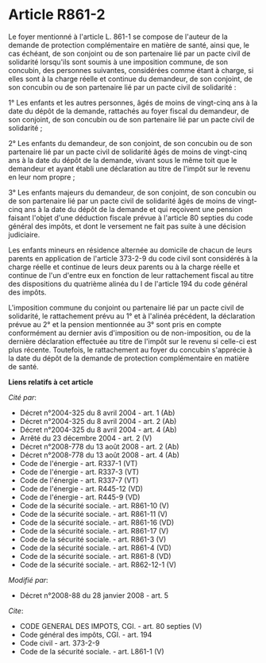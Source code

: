 # Article R861-2

Le foyer mentionné à l'article L. 861-1 se compose de l'auteur de la demande de protection complémentaire en matière de
santé, ainsi que, le cas échéant, de son conjoint ou de son partenaire lié par un pacte civil de solidarité lorsqu'ils sont
soumis à une imposition commune, de son concubin, des personnes suivantes, considérées comme étant à charge, si elles sont à
la charge réelle et continue du demandeur, de son conjoint, de son concubin ou de son partenaire lié par un pacte civil de
solidarité : 

1° Les enfants et les autres personnes, âgés de moins de vingt-cinq ans à la date du dépôt de la demande, rattachés au foyer
fiscal du demandeur, de son conjoint, de son concubin ou de son partenaire lié par un pacte civil de solidarité ; 

2° Les enfants du demandeur, de son conjoint, de son concubin ou de son partenaire lié par un pacte civil de solidarité âgés
de moins de vingt-cinq ans à la date du dépôt de la demande, vivant sous le même toit que le demandeur et ayant établi une
déclaration au titre de l'impôt sur le revenu en leur nom propre ; 

3° Les enfants majeurs du demandeur, de son conjoint, de son concubin ou de son partenaire lié par un pacte civil de
solidarité âgés de moins de vingt-cinq ans à la date du dépôt de la demande et qui reçoivent une pension faisant l'objet
d'une déduction fiscale prévue à l'article 80 septies du code général des impôts, et dont le versement ne fait pas suite à
une décision judiciaire. 

Les enfants mineurs en résidence alternée au domicile de chacun de leurs parents en application de l'article 373-2-9 du code
civil sont considérés à la charge réelle et continue de leurs deux parents ou à la charge réelle et continue de l'un d'entre
eux en fonction de leur rattachement fiscal au titre des dispositions du quatrième alinéa du I de l'article 194 du code
général des impôts. 

L'imposition commune du conjoint ou partenaire lié par un pacte civil de solidarité, le rattachement prévu au 1° et à
l'alinéa précédent, la déclaration prévue au 2° et la pension mentionnée au 3° sont pris en compte conformément au dernier
avis d'imposition ou de non-imposition, ou de la dernière déclaration effectuée au titre de l'impôt sur le revenu si celle-ci
est plus récente. Toutefois, le rattachement au foyer du concubin s'apprécie à la date du dépôt de la demande de protection
complémentaire en matière de santé.

**Liens relatifs à cet article**

_Cité par_:

  - Décret n°2004-325 du 8 avril 2004 - art. 1 (Ab)
  - Décret n°2004-325 du 8 avril 2004 - art. 2 (Ab)
  - Décret n°2004-325 du 8 avril 2004 - art. 4 (Ab)
  - Arrêté du 23 décembre 2004 - art. 2 (V)
  - Décret n°2008-778 du 13 août 2008 - art. 2 (Ab)
  - Décret n°2008-778 du 13 août 2008 - art. 4 (Ab)
  - Code de l'énergie - art. R337-1 (VT)
  - Code de l'énergie - art. R337-3 (VT)
  - Code de l'énergie - art. R337-7 (VT)
  - Code de l'énergie - art. R445-12 (VD)
  - Code de l'énergie - art. R445-9 (VD)
  - Code de la sécurité sociale. - art. R861-10 (V)
  - Code de la sécurité sociale. - art. R861-11 (V)
  - Code de la sécurité sociale. - art. R861-16 (VD)
  - Code de la sécurité sociale. - art. R861-17 (V)
  - Code de la sécurité sociale. - art. R861-3 (V)
  - Code de la sécurité sociale. - art. R861-4 (VD)
  - Code de la sécurité sociale. - art. R861-8 (VD)
  - Code de la sécurité sociale. - art. R862-12-1 (V)

_Modifié par_:

  - Décret n°2008-88 du 28 janvier 2008 - art. 5

_Cite_:

  - CODE GENERAL DES IMPOTS, CGI. - art. 80 septies (V)
  - Code général des impôts, CGI. - art. 194
  - Code civil - art. 373-2-9
  - Code de la sécurité sociale. - art. L861-1 (V)
